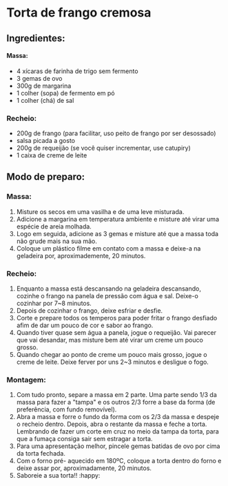 # Torta de frango cremosa



## Ingredientes:



#### Massa:

- 4 xícaras de farinha de trigo sem fermento
- 3 gemas de ovo
- 300g de margarina
- 1 colher (sopa) de fermento em pó
- 1 colher (chá) de sal

### Recheio:

- 200g de frango (para facilitar, uso peito de frango por ser desossado)
- salsa picada a gosto
- 200g de requeijão (se você quiser incrementar, use catupiry)
- 1 caixa de creme de leite



## Modo de preparo:



### Massa:

1. Misture os secos em uma vasilha e de uma leve misturada.
2. Adicione a margarina em temperatura ambiente e misture até virar uma espécie de areia molhada.
3. Logo em seguida, adicione as 3 gemas e misture até que a massa toda não grude mais na sua mão.
4. Coloque um plástico filme em contato com a massa e deixe-a na geladeira por, aproximademente, 20 minutos.

### Recheio:



1. Enquanto a massa está descansando na geladeira descansando, cozinhe o frango na panela de pressão com água e sal. Deixe-o cozinhar por 7~8 minutos.
2. Depois de cozinhar o frango, deixe esfriar e desfie.
3. Corte e prepare todos os temperos para poder fritar o frango desfiado afim de dar um pouco de cor e sabor ao frango.
4. Quando tiver quase sem água a panela, jogue o requeijão. Vai parecer que vai desandar, mas misture bem até virar um creme um pouco grosso.
5. Quando chegar ao ponto de creme um pouco mais grosso, jogue o creme de leite. Deixe ferver por uns 2~3 minutos e desligue o fogo. 

### Montagem:

1. Com tudo pronto, separe a massa em 2 parte. Uma parte sendo 1/3 da massa para fazer a "tampa" e os outros 2/3 forre a base da forma (de preferência, com fundo removível).
2. Abra a massa e forre o fundo da forma com os 2/3 da massa e despeje o recheio dentro. Depois, abra o restante da massa e feche a torta. Lembrando de fazer um corte em cruz no meio da tampa da torta, para que a fumaça consiga sair sem estragar a torta.
3. Para uma apresentação melhor, pincele gemas batidas de ovo por cima da torta fechada.
4. Com o forno pré- aquecido em 180ºC, coloque a torta dentro do forno e deixe assar por, aproximadamente, 20 minutos.
5. Saboreie a sua torta!! :happy:
